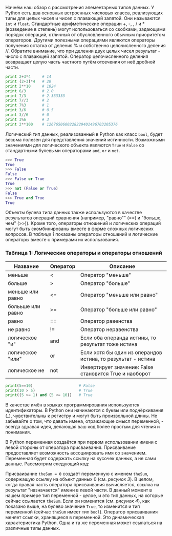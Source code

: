 Начнём наш обзор с рассмотрения элементарных типов данных. У Python есть два основных встроенных числовых класса, реализующих типы для целых чисел и чисел с плавающей запятой. Они называются `int` и `float`. Стандартные арифметические операции +, -, , / и * (возведение в степень) могут использоваться со скобками, задающими порядок операций, отличный от обусловленного обычным приоритетом операторов. Другими полезными операциями являются операторы получения остатка от деления % и собственно целочисленного деления //. Обратите внимание, что при делении двух целых чисел результат - число с плавающей запятой. Оператор целочисленного деления возвращает целую часть частного путём отсечения от неё дробной части.

```python
print 2+3*4     # 14
print (2+3)*4   # 20
print 2**10     # 1024
print 6/3       # 2.0
print 7/3       # 2.333333
print 7//3      # 2
print 7%3       # 1
print 3/6       # 0.5
print 3//6      # 0
print 3%6       # 3
print 2**100    # 1267650600228229401496703205376
```
Логический тип данных, реализованный в Python как класс `bool`, будет весьма полезен для представления значений истинности. Возможными значениями для логического объекта являются `True` и `False` со стандартными булевыми операторами `and`, `or` и `not`.

```python
>>> True
True
>>> False
False
>>> False or True
True
>>> not (False or True)
False
>>> True and True
True
```

Объекты булева типа данных также используются в качестве результатов операций сравнения (например, "равно"" (==) и "больше, чем" (>>)). Кроме того, операторы отношений и логических операций могут быть скомбинированы вместе в форме сложных логических вопросов. В _таблице 1_ показаны операторы отношений и логические операторы вместе с примерами их использования.

### Таблица 1: Логические операторы и операторы отношений

Название | Оператор | Описание
---|---|---
меньше | < | Оператор "меньше"
больше | > | Оператор "больше"
меньше или равно | <= | Оператор "меньше или равно"
болььше или равно | >= | Оператор "больше или равно"
равно | == | Оператор равенства
не равно | != | Оператор неравенства
логическое "и" | and | Если оба операнда истины, то результат тоже истина
логическое "или" | or | Если хотя бы один из операндов истина, то результат - истина
логическое не | not | Инвертирует значение: False становится True и наоборот

```python
print(5==10)                    # False
print(10 > 5)                   # True
print((5 >= 1) and (5 <= 10))   # True
```

В качестве имён в языках программирования используются идентификаторы. В Python они начинаются с буквы или подчёркивания (_), чувствительны к регистру и могут быть произвольной длины. Не забывайте о том, что давать имена, отражающие смысл переменной, - всегда здравая идея, делающая ваш код более простым для чтения и понимания.

В Python переменная создаётся при первом использовании имени с левой стороны от оператора присваивания. Присваивание предоставляет возможность ассоциировать имя со значением. Переменная будет содержать ссылку на кусочек данных, а не сами данные. Рассмотрим следующий код:

Присваивание `theSum = 0` создаёт переменную с именем `theSum`, содержащую ссылку на объект данных 0 (см. _рисунок 3_). В целом, когда правая часть оператора присваивания вычисляется, ссылка на результат "назначается" имени в левой части. В данный момент в нашем примере тип переменной - целое, и это тип данных, на которые сейчас ссылается `theSum`. Если он изменится (см. _рисунок 4_), как показано выше, на булево значение `True`, то изменится и тип переменной (сейчас `theSum` имеет тип `bool`). Оператор присваивания меняет ссылки, хранящиеся в переменной. Это динамическая характеристика Python. Одна и та же переменная может ссылаться на различные типы данных.